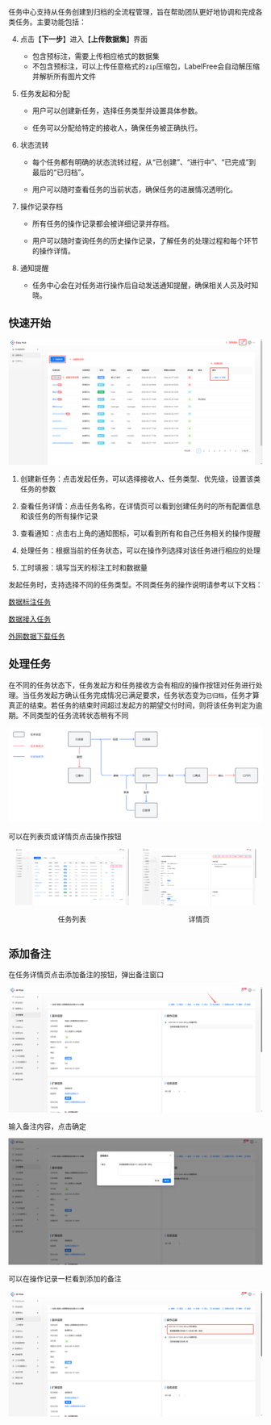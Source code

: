 任务中心支持从任务创建到归档的全流程管理，旨在帮助团队更好地协调和完成各类任务。主要功能包括：

4. 点击【**下一步**】进入【**上传数据集**】界面
     - 包含预标注，需要上传相应格式的数据集
     - 不包含预标注，可以上传任意格式的`zip`压缩包，LabelFree会自动解压缩并解析所有图片文件


1. 任务发起和分配

   * 用户可以创建新任务，选择任务类型并设置具体参数。

   * 任务可以分配给特定的接收人，确保任务被正确执行。

2. 状态流转

   * 每个任务都有明确的状态流转过程，从“已创建”、“进行中”、“已完成”到最后的“已归档”。

   * 用户可以随时查看任务的当前状态，确保任务的进展情况透明化。

3. 操作记录存档

   * 所有任务的操作记录都会被详细记录并存档。

   * 用户可以随时查询任务的历史操作记录，了解任务的处理过程和每个环节的操作详情。

4. 通知提醒

   * 任务中心会在对任务进行操作后自动发送通知提醒，确保相关人员及时知晓。



## 快速开始

![](images/任务管理/image-4.png)

1. 创建新任务：点击发起任务，可以选择接收人、任务类型、优先级，设置该类任务的参数

2. 查看任务详情：点击任务名称，在详情页可以看到创建任务时的所有配置信息和该任务的所有操作记录

3. 查看通知：点击右上角的通知图标，可以看到所有和自己任务相关的操作提醒

4. 处理任务：根据当前的任务状态，可以在操作列选择对该任务进行相应的处理

5. 工时填报：填写当天的标注工时和数据量



发起任务时，支持选择不同的任务类型。不同类任务的操作说明请参考以下文档：

[ 数据标注任务 ](./数据标注任务.md)

[ 数据接入任务 ](./数据接入任务.md)

[ 外网数据下载任务 ](./外网数据下载任务.md)


## 处理任务

在不同的任务状态下，任务发起方和任务接收方会有相应的操作按钮对任务进行处理。当任务发起方确认任务完成情况已满足要求，任务状态变为`已归档`，任务才算真正的结束。若任务的结束时间超过发起方的期望交付时间，则将该任务判定为逾期。不同类型的任务流转状态稍有不同

![](images/任务管理/diagram.png)

可以在列表页或详情页点击操作按钮

<div style="display: flex; justify-content: space-between;">
  <div style="text-align: center;">
    <img src="images/任务管理/image-3.png" alt="任务列表" style="width: 90%;"/>
    <p>任务列表</p>
  </div>
  <div style="text-align: center;">
    <img src="images/任务管理/image-5.png" alt="详情页" style="width: 90%;"/>
    <p>详情页</p>
  </div>
</div>


## 添加备注

在任务详情页点击添加备注的按钮，弹出备注窗口

![](images/任务管理/image.png)

输入备注内容，点击确定

![](images/任务管理/image-1.png)

可以在操作记录一栏看到添加的备注

![](images/任务管理/image-2.png)

